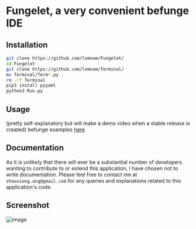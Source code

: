# Fungelet, a very convenient befunge IDE
## Installation
```bash
git clone https://github.com/lomnom/Fungelet/
cd Fungelet
git clone https://github.com/lomnom/Terminal/
mv Terminal/Term*.py .
rm -rf Terminal
pip3 install pyyaml
python3 Run.py
```
## Usage
(pretty self-explanatory but will make a demo video when a stable release is created) 
befunge examples [here](http://www.nsl.com/k/befunge93/index.html)

## Documentation 
As it is unlikely that there will ever be a substantial number of developers wanting to contribute to or extend this application, I have chosen not to write documentation. Please feel free to contact me at `zhaoxiong.ang@gmail.com` for any queries and explanations related to this application's code.

## Screenshot
![image](https://cdn.discordapp.com/attachments/855698634032152576/1173253987869409401/image.png?ex=656348ec&is=6550d3ec&hm=91aa08e39b14cdbf199e162dfabfb9581987479e0a8a20bd0592b6346df71fbf&)
